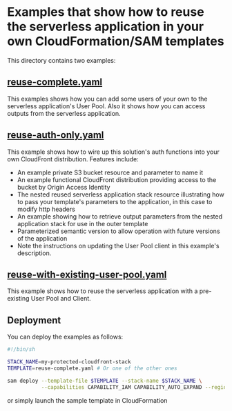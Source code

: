# Examples that show how to reuse the serverless application in your own CloudFormation/SAM templates

This directory contains two examples:

## [reuse-complete.yaml](./reuse-complete.yaml)
This examples shows how you can add some users of your own to the serverless application's User Pool. Also it shows how you can access outputs from the serverless application.

## [reuse-auth-only.yaml](./reuse-auth-only.yaml)
This example shows how to wire up this solution's auth functions into your own CloudFront distribution. Features include:

- An example private S3 bucket resource and parameter to name it
- An example functional CloudFront distribution providing access to the bucket by Origin Access Identity
- The nested reused serverless application stack resource illustrating how to pass your  template's parameters to the application, in this case to modify http headers
- An example showing how to retrieve output parameters from the nested application stack for use in the outer template
- Parameterized semantic version to allow operation with future versions of the application
- Note the instructions on updating the User Pool client in this example's description.

## [reuse-with-existing-user-pool.yaml](./reuse-with-existing-user-pool)
This example shows how to reuse the serverless application with a pre-existing User Pool and Client.

## Deployment

You can deploy the examples as follows:

```sh
#!/bin/sh

STACK_NAME=my-protected-cloudfront-stack
TEMPLATE=reuse-complete.yaml # Or one of the other ones

sam deploy --template-file $TEMPLATE --stack-name $STACK_NAME \
           --capabilities CAPABILITY_IAM CAPABILITY_AUTO_EXPAND --region us-east-1

```

or simply launch the sample template in CloudFormation